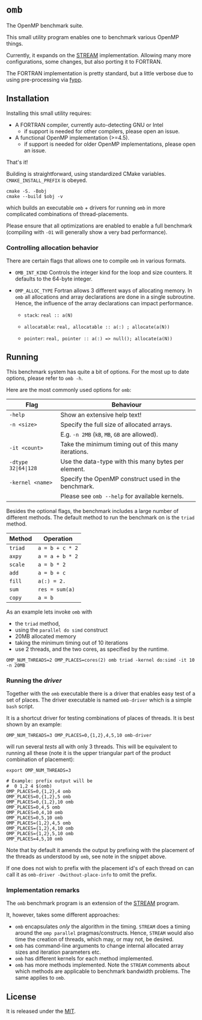 
# `omb`

The OpenMP benchmark suite.

This small utility program enables one to benchmark various OpenMP
things.

Currently, it expands on the [STREAM](http://www.cs.virginia.edu/stream/ref.html)
implementation. Allowing many more configurations, some changes, but also
porting it to FORTRAN.

The FORTRAN implementation is pretty standard, but a little verbose due to
using pre-processing via [fypp](https://github.com/aradi/fypp).


## Installation

Installing this small utility requires:

- A FORTRAN compiler, currently auto-detecting GNU or Intel
  - if support is needed for other compilers, please
    open an issue.
- A functional OpenMP implementation (>=4.5).
  - if support is needed for older OpenMP implementations, please
    open an issue.

That's it!


Building is straightforward, using standardized CMake variables.
`CMAKE_INSTALL_PREFIX` is obeyed.
```shell
cmake -S. -Bobj
cmake --build $obj -v
```
which builds an executable `omb` + drivers for running `omb` in
more complicated combinations of thread-placements.

Please ensure that all optimizations are enabled to enable
a full benchmark (compiling with `-O1` will generally show
a very bad performance).

### Controlling allocation behavior

There are certain flags that allows one to compile `omb` in various
formats.

- `OMB_INT_KIND`
  Controls the integer kind for the loop and size counters.
  It defaults to the 64-byte integer.

- `OMP_ALLOC_TYPE`
  Fortran allows 3 different ways of allocating memory.
  In `omb` all allocations and array declarations are done
  in a single subroutine. Hence, the influence of the array
  declarations can impact performance.

  - `stack`: `real :: a(N)`

  - `allocatable`: `real, allocatable :: a(:) ; allocate(a(N))`

  - `pointer`: `real, pointer :: a(:) => null(); allocate(a(N))`


## Running

This benchmark system has quite a bit of options.
For the most up to date options, please refer to `omb -h`.

Here are the most commonly used options for `omb`:

| Flag | Behaviour |
| ---- | --------- |
| `-help` | Show an extensive help text! |
| `-n <size>` | Specify the full size of allocated arrays. |
| | E.g. `-n 2MB` (`kB`, `MB`, `GB` are allowed). |
| `-it <count>` | Take the minimum timing out of this many iterations. |
| `-dtype 32\|64\|128` | Use the data-type with this many bytes per element. |
| `-kernel <name>` | Specify the OpenMP construct used in the benchmark. |
| | Please see `omb --help` for available kernels. |

Besides the optional flags, the benchmark includes a large number of
different methods. The default method to run the benchmark on is the
`triad` method.

| Method | Operation |
| ---- | --------- |
| `triad` | `a = b + c * 2` |
| `axpy` |  `a = a + b * 2` |
| `scale` | `a = b * 2` |
| `add` |   `a = b + c` |
| `fill` |  `a(:) = 2.` |
| `sum` |   `res = sum(a)` |
| `copy` |  `a = b` |


As an example lets invoke `omb` with

- the `triad` method,
- using the `parallel do simd` construct
- 20MB allocated memory
- taking the minimum timing out of 10 iterations
- use 2 threads, and the two cores, as specified by the runtime.

```shell
OMP_NUM_THREADS=2 OMP_PLACES=cores(2) omb triad -kernel do:simd -it 10 -n 20MB
```

### Running the *driver*

Together with the `omb` executable there is a driver that enables easy
test of a set of places. The driver executable is named `omb-driver` which
is a simple `bash` script.

It is a shortcut driver for testing combinations of places of threads.
It is best shown by an example:

```shell
OMP_NUM_THREADS=3 OMP_PLACES=0,{1,2},4,5,10 omb-driver
```
will run several *tests* all with only 3 threads.
This will be equivalent to running all these (note it is the upper
triangular part of the product combination of placement):
```shell
export OMP_NUM_THREADS=3

# Example: prefix output will be
#  0 1,2 4 $(omb)
OMP_PLACES=0,{1,2},4 omb
OMP_PLACES=0,{1,2},5 omb
OMP_PLACES=0,{1,2},10 omb
OMP_PLACES=0,4,5 omb
OMP_PLACES=0,4,10 omb
OMP_PLACES=0,5,10 omb
OMP_PLACES={1,2},4,5 omb
OMP_PLACES={1,2},4,10 omb
OMP_PLACES={1,2},5,10 omb
OMP_PLACES=4,5,10 omb
```
Note that by default it amends the output by prefixing with
the placement of the threads as understood by `omb`, see
note in the snippet above.

If one does not wish to prefix with the placement id's of each
thread on can call it as `omb-driver -Dwithout-place-info` to
omit the prefix.



### Implementation remarks

The `omb` benchmark program is an extension of the [STREAM](http://www.cs.virginia.edu/stream/ref.html)
program.

It, however, takes some different approaches:

- `omb` encapsulates *only* the algorithm in the timing.
  `STREAM` does a timing around the `omp parallel` pragmas/constructs.
  Hence, `STREAM` would also time the creation of threads, which may,
  or may not, be desired.
- `omb` has command-line arguments to change internal allocated array
  sizes and iteration parameters etc.
- `omb` has different kernels for each method implemented.
- `omb` has more methods implemented.
  Note the `STREAM` comments about which methods are applicable
  to benchmark bandwidth problems. The same applies to `omb`.


## License

It is released under the [MIT](https://opensource.org/license/mit).
